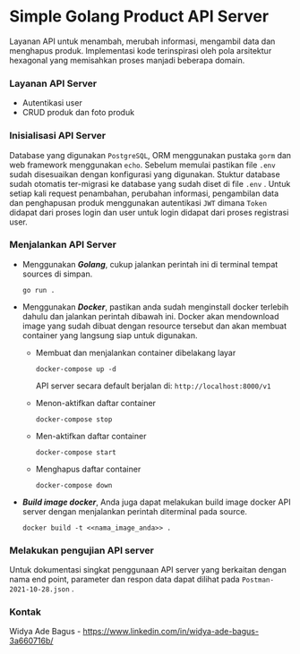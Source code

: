 # Simple Golang Product API Server
Layanan API untuk menambah, merubah informasi, mengambil data dan menghapus produk.
Implementasi kode terinspirasi oleh pola arsitektur hexagonal yang memisahkan proses manjadi beberapa domain.

### Layanan API Server
-    Autentikasi user
-    CRUD produk dan foto produk

### Inisialisasi API Server
Database yang digunakan `PostgreSQL`, ORM menggunakan pustaka `gorm` dan web framework menggunakan ```echo```. Sebelum memulai pastikan
file ```.env``` sudah disesuaikan dengan konfigurasi yang digunakan. Stuktur database sudah otomatis ter-migrasi ke database yang sudah diset di file ```.env``` . Untuk setiap kali request penambahan,
perubahan informasi, pengambilan data dan penghapusan produk menggunakan autentikasi ``JWT`` dimana ```Token``` didapat dari proses login 
dan user untuk login didapat dari proses registrasi user.

### Menjalankan API Server
-    Menggunakan ***Golang***, cukup jalankan perintah ini di terminal tempat sources di simpan.
     ```console
     go run .
     ```
-    Menggunakan ***Docker***, pastikan anda sudah menginstall docker terlebih dahulu dan jalankan perintah dibawah ini. 
     Docker akan mendownload image yang sudah dibuat dengan resource tersebut dan akan membuat container yang langsung siap untuk digunakan.
     - Membuat dan menjalankan container dibelakang layar
     
        ```console
        docker-compose up -d
        ```
        
        API server secara default berjalan di: ```http://localhost:8000/v1```
        
     - Menon-aktifkan daftar container
     
        ```console
        docker-compose stop
        ```
        
     - Men-aktifkan daftar container
     
        ```console
        docker-compose start
        ```
        
     - Menghapus daftar container
     
        ```console
        docker-compose down
        ```
-    ***Build image docker***, Anda juga dapat melakukan build image docker API server dengan menjalankan perintah diterminal pada source.

        ```console
        docker build -t <<nama_image_anda>> .
        ```

### Melakukan pengujian API server
Untuk dokumentasi singkat penggunaan API server yang berkaitan dengan nama end point, parameter dan respon data dapat dilihat pada ```Postman-2021-10-28.json``` .

### Kontak
Widya Ade Bagus - https://www.linkedin.com/in/widya-ade-bagus-3a660716b/
